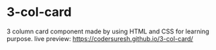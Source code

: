 # 3-col-card
3 column card component made by using HTML and CSS for learning purpose.
live preview: https://codersuresh.github.io/3-col-card/

